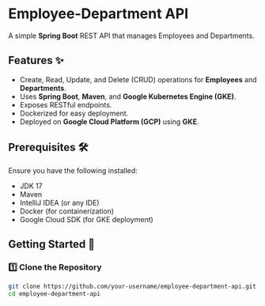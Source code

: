 # Employee-Department API 

A simple **Spring Boot** REST API that manages Employees and Departments.

## Features ✨
- Create, Read, Update, and Delete (CRUD) operations for **Employees** and **Departments**.
- Uses **Spring Boot**, **Maven**, and **Google Kubernetes Engine (GKE)**.
- Exposes RESTful endpoints.
- Dockerized for easy deployment.
- Deployed on **Google Cloud Platform (GCP)** using **GKE**.

## Prerequisites 🛠
Ensure you have the following installed:
- JDK 17
- Maven
- IntelliJ IDEA (or any IDE)
- Docker (for containerization)
- Google Cloud SDK (for GKE deployment)

## Getting Started 🚀
### 1️⃣ Clone the Repository
```sh
git clone https://github.com/your-username/employee-department-api.git
cd employee-department-api
